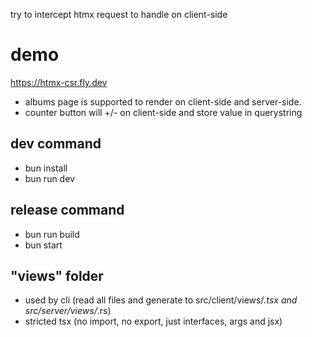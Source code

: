 try to intercept htmx request to handle on client-side

# demo
https://htmx-csr.fly.dev

- albums page is supported to render on client-side and server-side.
- counter button will +/- on client-side and store value in querystring

## dev command
- bun install
- bun run dev

## release command
- bun run build
- bun start

## "views" folder
- used by cli (read all files and generate to src/client/views/*.tsx and src/server/views/*.rs)
- stricted tsx (no import, no export, just interfaces, args and jsx)
